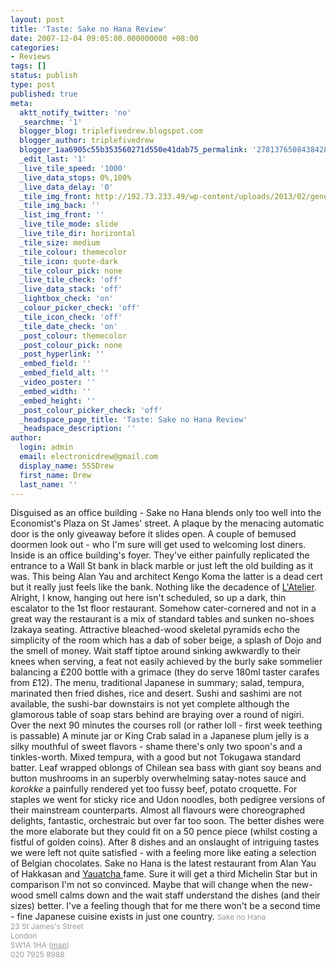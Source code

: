 ```yaml
---
layout: post
title: 'Taste: Sake no Hana Review'
date: 2007-12-04 09:05:00.000000000 +08:00
categories:
- Reviews
tags: []
status: publish
type: post
published: true
meta:
  aktt_notify_twitter: 'no'
  _searchme: '1'
  blogger_blog: triplefivedrew.blogspot.com
  blogger_author: triplefivedrew
  blogger_1aa6905c55b353560271d550e41dab75_permalink: '2781376508438428485'
  _edit_last: '1'
  _live_tile_speed: '1000'
  _live_data_stops: 0%,100%
  _live_data_delay: '0'
  _tile_img_front: http://192.73.233.49/wp-content/uploads/2013/02/generic-restaurant-shot-tile.jpg
  _tile_img_back: ''
  _list_img_front: ''
  _live_tile_mode: slide
  _live_tile_dir: horizontal
  _tile_size: medium
  _tile_colour: themecolor
  _tile_icon: quote-dark
  _tile_colour_pick: none
  _live_tile_check: 'off'
  _live_data_stack: 'off'
  _lightbox_check: 'on'
  _colour_picker_check: 'off'
  _tile_icon_check: 'off'
  _tile_date_check: 'on'
  _post_colour: themecolor
  _post_colour_pick: none
  _post_hyperlink: ''
  _embed_field: ''
  _embed_field_alt: ''
  _video_poster: ''
  _embed_width: ''
  _embed_height: ''
  _post_colour_picker_check: 'off'
  _headspace_page_title: 'Taste: Sake no Hana Review'
  _headspace_description: ''
author:
  login: admin
  email: electronicdrew@gmail.com
  display_name: 555Drew
  first_name: Drew
  last_name: ''
---
```

Disguised as an office building - Sake no Hana blends only too well into the Economist's Plaza on St James' street. A plaque by the menacing automatic door is the only giveaway before it slides open. A couple of bemused doormen look out - who I'm sure will get used to welcoming lost diners.
Inside is an office building's foyer. They've either painfully replicated the entrance to a Wall St bank in black marble or just left the old building as it was. This being Alan Yau and architect Kengo Koma the latter is a dead cert but it really just feels like the bank. Nothing like the decadence of <a href="http://triplefivedrew.blogspot.com/2007/05/taste-latelier-de-jol-robuchon.html">L'Atelier</a>. Alright, I know, hanging out here isn't scheduled, so up a dark, thin escalator to the 1st floor restaurant.
Somehow cater-cornered and not in a great way the restaurant is a mix of standard tables and sunken no-shoes Izakaya seating. Attractive bleached-wood skeletal pyramids echo the simplicity of the room which has a dab of sober beige, a splash of Dojo and the smell of money. Wait staff tiptoe around sinking awkwardly to their knees when serving, a feat not easily achieved by the burly sake sommelier balancing a £200 bottle with a grimace (they do serve 180ml taster carafes from £12).
The menu, traditional Japanese in summary; salad, tempura, marinated then fried dishes, rice and desert. Sushi and sashimi are not available, the sushi-bar downstairs is not yet complete although the glamorous table of soap stars behind are braying over a round of nigiri.
Over the next 90 minutes the courses roll (or rather loll - first week teething is passable) A minute jar or King Crab salad in a Japanese plum jelly is a silky mouthful of sweet flavors - shame there's only two spoon's and a tinkles-worth.  Mixed tempura, with a good but not Tokugawa standard batter. Leaf wrapped oblongs of Chilean sea bass with giant soy beans and button mushrooms in an superbly overwhelming satay-notes sauce and <em>korokke</em> a painfully rendered yet too fussy beef, potato croquette. For staples we went for sticky rice and Udon noodles, both pedigree versions of their mainstream counterparts.
Almost all flavours were choreographed delights, fantastic, orchestraic but over far too soon. The better dishes were the more elaborate but they could fit on a 50 pence piece (whilst costing a fistful of golden coins). After 8 dishes and an onslaught of intriguing tastes we were left not quite satisfied - with a feeling more like eating a selection of Belgian chocolates.
Sake no Hana is the latest restaurant from Alan Yau of Hakkasan and <a href="http://triplefivedrew.blogspot.com/2007/02/taste-yauatcha.html">Yauatcha </a>fame. Sure it will get a third Michelin Star but in comparison I'm not so convinced. Maybe that will change when the new-wood smell calms down and the wait staff understand the dishes (and their sizes) better. I've a feeling though that for me there won't be a second time - fine Japanese cuisine exists in just one country.
<span style="font-size:85%;"><span style="color:rgb(153,153,153);">Sake no Hana</span><br /><span style="color:rgb(153,153,153);">23 St James's Street</span><br /><span style="color:rgb(153,153,153);">London</span><br /><span style="color:rgb(153,153,153);">SW1A 1HA (</span><a style="color:rgb(153,153,153);" href="http://maps.google.co.uk/maps?f=q&amp;hl=en&amp;geocode=&amp;time=&amp;date=&amp;ttype=&amp;q=SW1A+1HA&amp;ie=UTF8&amp;z=16&amp;iwloc=addr&amp;om=1">map</a><span style="color:rgb(153,153,153);">)</span><br /><span style="color:rgb(153,153,153);">020 7925 8988           </span></span>
